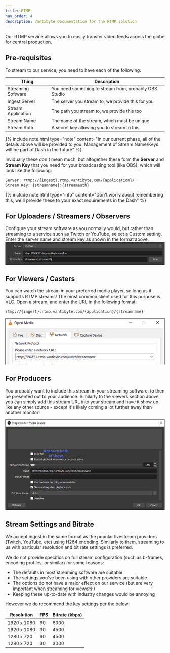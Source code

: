 ```yaml
---
title: RTMP
nav_order: 4
description: Vantibyte Documentation for the RTMP solution
---
```


Our RTMP service allows you to easily transfer video feeds across the globe for central production.

## Pre-requisites

To stream to our service, you need to have each of the following:

| Thing              | Description                                            |
| ------------------ | ------------------------------------------------------ |
| Streaming Software | You need something to stream from, probably OBS Studio |
| Ingest Server      | The server you stream to, we provide this for you      |
| Stream Application | The path you stream to, we provide this too            |
| Stream Name        | The name of the stream, which must be unique           |
| Stream Auth        | A secret key allowing you to stream to this            |

{% include note.html type="note" content="In our current phase, all of the details above will be provided to you. Management of Stream Name/Keys will be part of Dash in the future" %}

Invidually these don't mean much, but altogether these form the **Server** and **Stream Key** that you need for your broadcasting tool (like OBS), which will look like the following:

```text
Server: rtmp://{ingest}.rtmp.vantibyte.com/{application}/
Stream Key: {streamname}:{streamauth}
```

{% include note.html type="info" content="Don't worry about remembering this, we'll provide these to your exact requirements in the Dash" %}

## For Uploaders / Streamers / Observers

Configure your stream software as you normally would, but rather than streaming to a service such as Twitch or YouTube, select a Custom setting.
Enter the server name and stream key as shown in the format above:
![OBS Stream settings page, with the server name and stream key set](/assets/rtmp/obsstream.png)

## For Viewers / Casters

You can watch the stream in your preferred media player, so long as it supports RTMP streams! The most common client used for this purpose is VLC.
Open a stream, and enter the URL in the following format:

```text
rtmp://{ingest}.rtmp.vantibyte.com/{application}/{streamname}
```

![VLC Media Player "Open Media" dialogue, with the stream URL entered](../assets/rtmp/vlcopenmedia.png)

## For Producers

You probably want to include this stream in your streaming software, to then be presented out to your audience. Similarly to the viewers section above, you can simply add this stream URL into your stream and have it show up like any other source - except it's likely coming a lot further away than another monitor!

![OBS Media source settings, with the stream URL entered](../assets/rtmp/obsmediasource.png)

## Stream Settings and Bitrate

We accept ingest in the same format as the popular livestream providers (Twitch, YouTube, etc) using H264 encoding. Similarly to them, streaming to us with particular resolution and bit rate settings is preferred.

We do not provide specifics on full stream configuration (such as b-frames, encoding profiles, or similar) for some reasons:

- The defaults in most streaming software are suitable
- The settings you've been using with other providers are suitable
- The options do not have a major effect on our service (but are very important when streaming for viewers!)
- Keeping these up-to-date with industry changes would be annoying

However we do recommend the key settings per the below:

| Resolution  | FPS | Bitrate (kbps) |
| ----------- | --- | -------------- |
| 1920 x 1080 | 60  | 6000           |
| 1920 x 1080 | 30  | 4500           |
| 1280 x 720  | 60  | 4500           |
| 1280 x 720  | 30  | 3000           |
